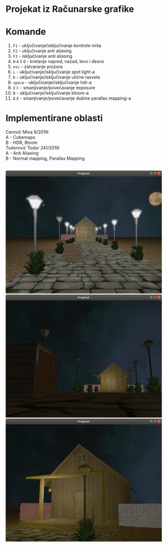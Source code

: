 # Projekat iz Računarske grafike

# Komande
1. `F1` - uključivanje/isključivanje kontrole miša
2. `F2` - uključivanje anti aliasing
3. `F3` - isključivanje anti aliasing
4. `W` `A` `S` `D` - kretanje napred, nazad, levo i desno
5. `esc` - zatvaranje prozora
6. `L` - uključivanje/isključivanje spot light-a
7. `K` - uključivanje/isključivanje ulične rasvete
8. `space` - uključivanje/isključivanje hdr-a
9. `X` `C` - smanjivanje/povećavanje exposure
10. `B` - uključivanje/isključivanje bloom-a
11. `Q` `E` - smanjivanje/povećavanje dubine parallax mapping-a

# Implementirane oblasti
Cerović Mina 9/2019:<br>
A - Cubemaps <br>
B - HDR, Bloom<br>
Todorović Todor 241/2019:<br> 
A - Anti Aliasing <br> 
B - Normal mapping, Parallax Mapping
<br><br>

 ![img](img/Screenshot1.png)  ![img](img/Screenshot2.png) ![img](img/Screenshot3.png) 